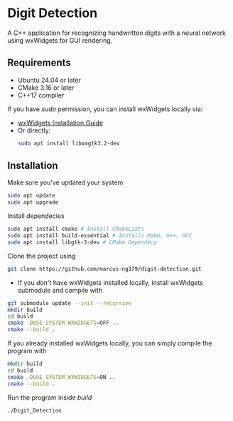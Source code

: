 # Digit Detection

A C++ application for recognizing handwritten digits with a neural network using wxWidgets for GUI rendering.

## Requirements
- Ubuntu 24.04 or later
- CMake 3.16 or later
- C++17 compiler

If you have *sudo* permission, you can install wxWidgets locally via:

- [wxWidgets Installation Guide](https://github.com/marcus-ng379/digit-detection/blob/main/wxWidgetsInstallation.txt)
- Or directly:
  ```bash
  sudo apt install libwxgtk3.2-dev

## Installation
Make sure you've updated your system
```bash
sudo apt update
sudo apt upgrade
```

Install dependecies
```bash
sudo apt install cmake # Install CMakeLists
sudo apt install build-essential # Installs Make, G++, GCC
sudo apt install libgtk-3-dev # CMake Dependecy 
```

Clone the project using
```bash
git clone https://github.com/marcus-ng379/digit-detection.git
```

- If you *don't* have wxWidgets installed locally, install wxWidgets submodule and compile with
```bash
git submodule update --init --recursive
mkdir build
cd build
cmake -DUSE_SYSTEM_WXWIDGETS=OFF ..
cmake --build .
```

If you already installed wxWidgets locally, you can simply compile the program with 
```bash
mkdir build
cd build
cmake -DUSE_SYSTEM_WXWIDGETS=ON ..
cmake --build .
```

Run the program inside *build*
```bash
./Digit_Detection
```
